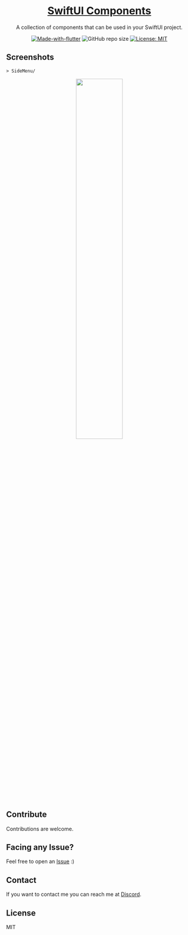 <div align="center">

<h1 style="border-bottom: none">
    <b><a href="#">SwiftUI Components</a></b>
</h1>

A collection of components that can be used in your SwiftUI project.

[![Made-with-flutter](https://img.shields.io/badge/Made%20with-SwiftUI-orange)](https://developer.apple.com/swiftui/)
![GitHub repo size](https://img.shields.io/github/repo-size/ivansaul/SwiftUI-Components)
[![License: MIT](https://img.shields.io/badge/License-MIT-yellow.svg)](https://opensource.org/licenses/MIT)

</div>

## Screenshots

`> SideMenu/`

<div align="center">
<img src="https://github.com/user-attachments/assets/f84029fa-4a54-4b73-b2d2-16324aefa9d6" width="50%">
</div>

## Contribute

Contributions are welcome.

## Facing any Issue?

Feel free to open an [Issue][issue] :)

## Contact

If you want to contact me you can reach me at [Discord][discord].

## License

MIT

[discord]: https://discord.com/users/744755977684779038
[issue]: https://github.com/ivansaul/Flutter-UI-Kit/issues
